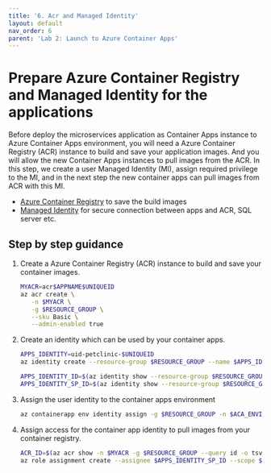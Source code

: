 ```yaml
---
title: '6. Acr and Managed Identity'
layout: default
nav_order: 6
parent: 'Lab 2: Launch to Azure Container Apps'
---
```


# Prepare Azure Container Registry and Managed Identity for the applications

Before deploy the microservices application as Container Apps instance to Azure Container Apps environment, you will need a Azure Container Registry (ACR) instance to build and save your application images. And you will allow the new Container Apps instances to pull images from the ACR. In this step, we create a user Managed Identity (MI), assign required privilege to the MI, and in the next step the new container apps can pull images from ACR with this MI.

* [Azure Container Registry](https://learn.microsoft.com/en-us/azure/container-registry/container-registry-intro) to save the build images
* [Managed Identity](https://learn.microsoft.com/en-us/entra/identity/managed-identities-azure-resources/overview) for secure connection between apps and ACR, SQL server etc.

## Step by step guidance

1. Create a Azure Container Registry (ACR) instance to build and save your container images.

   ```bash
   MYACR=acr$APPNAME$UNIQUEID
   az acr create \
      -n $MYACR \
      -g $RESOURCE_GROUP \
      --sku Basic \
      --admin-enabled true
   ```

1. Create an identity which can be used by your container apps.
  
   ```bash
   APPS_IDENTITY=uid-petclinic-$UNIQUEID
   az identity create --resource-group $RESOURCE_GROUP --name $APPS_IDENTITY --output json

   APPS_IDENTITY_ID=$(az identity show --resource-group $RESOURCE_GROUP --name $APPS_IDENTITY --query id --output tsv)
   APPS_IDENTITY_SP_ID=$(az identity show --resource-group $RESOURCE_GROUP --name $APPS_IDENTITY --query principalId --output tsv)
   ```

1. Assign the user identity to the container apps environment

   ```bash
   az containerapp env identity assign -g $RESOURCE_GROUP -n $ACA_ENVIRONMENT --user-assigned $APPS_IDENTITY_ID
   ```

1. Assign access for the container app identity to pull images from your container registry.

   ```bash
   ACR_ID=$(az acr show -n $MYACR -g $RESOURCE_GROUP --query id -o tsv)
   az role assignment create --assignee $APPS_IDENTITY_SP_ID --scope $ACR_ID --role acrpull
   ```
